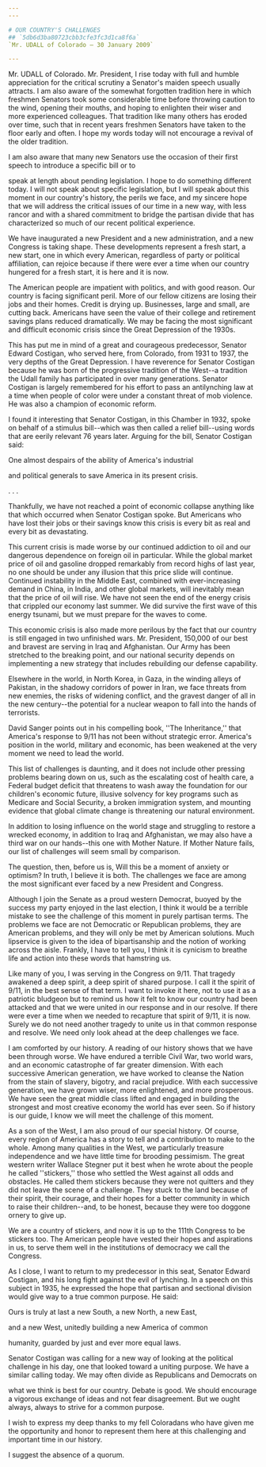 ```yaml
---
---

# OUR COUNTRY'S CHALLENGES
## `5db6d3ba80723cbb3cfe3fc3d1ca8f6a`
`Mr. UDALL of Colorado — 30 January 2009`

---
```



Mr. UDALL of Colorado. Mr. President, I rise today with full and 
humble appreciation for the critical scrutiny a Senator's maiden speech 
usually attracts. I am also aware of the somewhat forgotten tradition 
here in which freshmen Senators took some considerable time before 
throwing caution to the wind, opening their mouths, and hoping to 
enlighten their wiser and more experienced colleagues. That tradition 
like many others has eroded over time, such that in recent years 
freshmen Senators have taken to the floor early and often. I hope my 
words today will not encourage a revival of the older tradition.

I am also aware that many new Senators use the occasion of their 
first speech to introduce a specific bill or to


speak at length about pending legislation. I hope to do something 
different today. I will not speak about specific legislation, but I 
will speak about this moment in our country's history, the perils we 
face, and my sincere hope that we will address the critical issues of 
our time in a new way, with less rancor and with a shared commitment to 
bridge the partisan divide that has characterized so much of our recent 
political experience.

We have inaugurated a new President and a new administration, and a 
new Congress is taking shape. These developments represent a fresh 
start, a new start, one in which every American, regardless of party or 
political affiliation, can rejoice because if there were ever a time 
when our country hungered for a fresh start, it is here and it is now.

The American people are impatient with politics, and with good 
reason. Our country is facing significant peril. More of our fellow 
citizens are losing their jobs and their homes. Credit is drying up. 
Businesses, large and small, are cutting back. Americans have seen the 
value of their college and retirement savings plans reduced 
dramatically. We may be facing the most significant and difficult 
economic crisis since the Great Depression of the 1930s.

This has put me in mind of a great and courageous predecessor, 
Senator Edward Costigan, who served here, from Colorado, from 1931 to 
1937, the very depths of the Great Depression. I have reverence for 
Senator Costigan because he was born of the progressive tradition of 
the West--a tradition the Udall family has participated in over many 
generations. Senator Costigan is largely remembered for his effort to 
pass an antilynching law at a time when people of color were under a 
constant threat of mob violence. He was also a champion of economic 
reform.

I found it interesting that Senator Costigan, in this Chamber in 
1932, spoke on behalf of a stimulus bill--which was then called a 
relief bill--using words that are eerily relevant 76 years later. 
Arguing for the bill, Senator Costigan said:




 One almost despairs of the ability of America's industrial 


 and political generals to save America in its present crisis. 


 . . .


Thankfully, we have not reached a point of economic collapse anything 
like that which occurred when Senator Costigan spoke. But Americans who 
have lost their jobs or their savings know this crisis is every bit as 
real and every bit as devastating.

This current crisis is made worse by our continued addiction to oil 
and our dangerous dependence on foreign oil in particular. While the 
global market price of oil and gasoline dropped remarkably from record 
highs of last year, no one should be under any illusion that this price 
slide will continue. Continued instability in the Middle East, combined 
with ever-increasing demand in China, in India, and other global 
markets, will inevitably mean that the price of oil will rise. We have 
not seen the end of the energy crisis that crippled our economy last 
summer. We did survive the first wave of this energy tsunami, but we 
must prepare for the waves to come.

This economic crisis is also made more perilous by the fact that our 
country is still engaged in two unfinished wars. Mr. President, 150,000 
of our best and bravest are serving in Iraq and Afghanistan. Our Army 
has been stretched to the breaking point, and our national security 
depends on implementing a new strategy that includes rebuilding our 
defense capability.

Elsewhere in the world, in North Korea, in Gaza, in the winding 
alleys of Pakistan, in the shadowy corridors of power in Iran, we face 
threats from new enemies, the risks of widening conflict, and the 
gravest danger of all in the new century--the potential for a nuclear 
weapon to fall into the hands of terrorists.

David Sanger points out in his compelling book, ''The Inheritance,'' 
that America's response to 9/11 has not been without strategic error. 
America's position in the world, military and economic, has been 
weakened at the very moment we need to lead the world.

This list of challenges is daunting, and it does not include other 
pressing problems bearing down on us, such as the escalating cost of 
health care, a Federal budget deficit that threatens to wash away the 
foundation for our children's economic future, illusive solvency for 
key programs such as Medicare and Social Security, a broken immigration 
system, and mounting evidence that global climate change is threatening 
our natural environment.

In addition to losing influence on the world stage and struggling to 
restore a wrecked economy, in addition to Iraq and Afghanistan, we may 
also have a third war on our hands--this one with Mother Nature. If 
Mother Nature fails, our list of challenges will seem small by 
comparison.

The question, then, before us is, Will this be a moment of anxiety or 
optimism? In truth, I believe it is both. The challenges we face are 
among the most significant ever faced by a new President and Congress.

Although I join the Senate as a proud western Democrat, buoyed by the 
success my party enjoyed in the last election, I think it would be a 
terrible mistake to see the challenge of this moment in purely partisan 
terms. The problems we face are not Democratic or Republican problems, 
they are American problems, and they will only be met by American 
solutions. Much lipservice is given to the idea of bipartisanship and 
the notion of working across the aisle. Frankly, I have to tell you, I 
think it is cynicism to breathe life and action into these words that 
hamstring us.

Like many of you, I was serving in the Congress on 9/11. That tragedy 
awakened a deep spirit, a deep spirit of shared purpose. I call it the 
spirit of 9/11, in the best sense of that term. I want to invoke it 
here, not to use it as a patriotic bludgeon but to remind us how it 
felt to know our country had been attacked and that we were united in 
our response and in our resolve. If there were ever a time when we 
needed to recapture that spirit of 9/11, it is now. Surely we do not 
need another tragedy to unite us in that common response and resolve. 
We need only look ahead at the deep challenges we face.

I am comforted by our history. A reading of our history shows that we 
have been through worse. We have endured a terrible Civil War, two 
world wars, and an economic catastrophe of far greater dimension. With 
each successive American generation, we have worked to cleanse the 
Nation from the stain of slavery, bigotry, and racial prejudice. With 
each successive generation, we have grown wiser, more enlightened, and 
more prosperous. We have seen the great middle class lifted and engaged 
in building the strongest and most creative economy the world has ever 
seen. So if history is our guide, I know we will meet the challenge of 
this moment.

As a son of the West, I am also proud of our special history. Of 
course, every region of America has a story to tell and a contribution 
to make to the whole. Among many qualities in the West, we particularly 
treasure independence and we have little time for brooding pessimism. 
The great western writer Wallace Stegner put it best when he wrote 
about the people he called ''stickers,'' those who settled the West 
against all odds and obstacles. He called them stickers because they 
were not quitters and they did not leave the scene of a challenge. They 
stuck to the land because of their spirit, their courage, and their 
hopes for a better community in which to raise their children--and, to 
be honest, because they were too doggone ornery to give up.

We are a country of stickers, and now it is up to the 111th Congress 
to be stickers too. The American people have vested their hopes and 
aspirations in us, to serve them well in the institutions of democracy 
we call the Congress.

As I close, I want to return to my predecessor in this seat, Senator 
Edward Costigan, and his long fight against the evil of lynching. In a 
speech on this subject in 1935, he expressed the hope that partisan and 
sectional division would give way to a true common purpose. He said:




 Ours is truly at last a new South, a new North, a new East, 


 and a new West, unitedly building a new America of common 


 humanity, guarded by just and ever more equal laws.


Senator Costigan was calling for a new way of looking at the 
political challenge in his day, one that looked toward a uniting 
purpose. We have a similar calling today. We may often divide as 
Republicans and Democrats on


what we think is best for our country. Debate is good. We should 
encourage a vigorous exchange of ideas and not fear disagreement. But 
we ought always, always to strive for a common purpose.

I wish to express my deep thanks to my fell Coloradans who have given 
me the opportunity and honor to represent them here at this challenging 
and important time in our history.

I suggest the absence of a quorum.